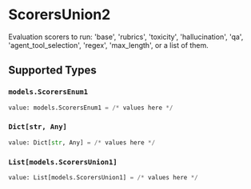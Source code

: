 # ScorersUnion2

Evaluation scorers to run: 'base', 'rubrics', 'toxicity', 'hallucination', 'qa', 'agent_tool_selection', 'regex', 'max_length', or a list of them.


## Supported Types

### `models.ScorersEnum1`

```python
value: models.ScorersEnum1 = /* values here */
```

### `Dict[str, Any]`

```python
value: Dict[str, Any] = /* values here */
```

### `List[models.ScorersUnion1]`

```python
value: List[models.ScorersUnion1] = /* values here */
```

